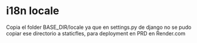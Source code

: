 # i18n locale
Copia el folder BASE_DIR/locale ya que en settings.py de django no se pudo copiar ese directorio a staticfles, para deployment en PRD en Render.com